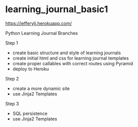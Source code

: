 # learning_journal_basic1


https://jefferylj.herokuapp.com/

Python Learning Journal Branches 

Step 1
* create basic structure and style of learning journals
* create initial html and css for learning journal templates
* create proper callables with correct routes using Pyramid
* deploy to Heroku


Step 2
* create a more dynamic site
* use Jinja2 Templates


Step 3
* SQL persistence
* use Jinja2 Templates